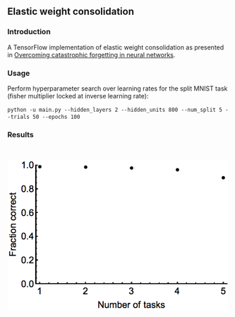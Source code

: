 ## Elastic weight consolidation

### Introduction

A TensorFlow implementation of elastic weight consolidation as presented in [Overcoming catastrophic forgetting in neural networks](http://www.pnas.org/content/114/13/3521.full).

### Usage

Perform hyperparameter search over learning rates for the split MNIST task (fisher multiplier locked at inverse learning rate):
```
python -u main.py --hidden_layers 2 --hidden_units 800 --num_split 5 --trials 50 --epochs 100
```

### Results

<br>
<p align="left"><img src="fractioncorrect.png" /></p>
<br>